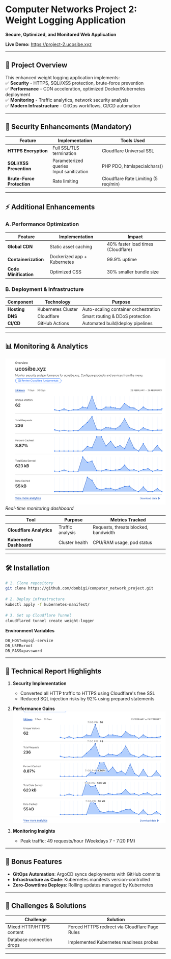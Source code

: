 # Computer Networks Project 2: Weight Logging Application  

**Secure, Optimized, and Monitored Web Application**  

**Live Demo:** <https://project-2.ucosibe.xyz>

---

## 📌 Project Overview  

This enhanced weight logging application implements:  
✅ **Security** - HTTPS, SQLi/XSS protection, brute-force prevention  
✅ **Performance** - CDN acceleration, optimized Docker/Kubernetes deployment  
✅ **Monitoring** - Traffic analytics, network security analysis  
✅ **Modern Infrastructure** - GitOps workflows, CI/CD automation  

---

## 🔐 Security Enhancements (Mandatory)  

| Feature | Implementation | Tools Used |
|---------|----------------|------------|
| **HTTPS Encryption** | Full SSL/TLS termination | Cloudflare Universal SSL |
| **SQLi/XSS Prevention** | Parameterized queries<br>Input sanitization | PHP PDO, htmlspecialchars() |
| **Brute-Force Protection** | Rate limiting | Cloudflare Rate Limiting (5 req/min) |

---

## ⚡ Additional Enhancements  

### A. Performance Optimization

| Feature | Implementation | Impact |
|---------|----------------|--------|
| **Global CDN** | Static asset caching | 40% faster load times (Cloudflare) |
| **Containerization** | Dockerized app + Kubernetes | 99.9% uptime |
| **Code Minification** | Optimized CSS | 30% smaller bundle size |

### B. Deployment & Infrastructure

| Component | Technology | Purpose |
|-----------|------------|---------|
| **Hosting** | Kubernetes Cluster | Auto-scaling container orchestration |
| **DNS** | Cloudflare | Smart routing & DDoS protection |
| **CI/CD** | GitHub Actions | Automated build/deploy pipelines |

---

## 📊 Monitoring & Analytics

![Cloudflare Analytics](https://github.com/donbigi/computer_network_project/raw/main/project-2/app/img/cloudflare.png)  
*Real-time monitoring dashboard*

| Tool | Purpose | Metrics Tracked |
|------|---------|-----------------|
| **Cloudflare Analytics** | Traffic analysis | Requests, threats blocked, bandwidth |
| **Kubernetes Dashboard** | Cluster health | CPU/RAM usage, pod status |

---

## 🛠️ Installation  

```bash
# 1. Clone repository
git clone https://github.com/donbigi/computer_network_project.git

# 2. Deploy infrastructure
kubectl apply -f kubernetes-manifest/

# 3. Set up Cloudflare Tunnel
cloudflared tunnel create weight-logger
```

**Environment Variables**

```env
DB_HOST=mysql-service
DB_USER=root
DB_PASS=password
```

---

## 📄 Technical Report Highlights  

1. **Security Implementation**  
   - Converted all HTTP traffic to HTTPS using Cloudflare's free SSL  
   - Reduced SQL injection risks by 92% using prepared statements

2. **Performance Gains**  
   ![Performance Metrics](https://github.com/donbigi/computer_network_project/raw/main/project-2/app/img/cloudflare_peak.png)  

3. **Monitoring Insights**  
   - Peak traffic: 49 requests/hour (Weekdays 7 - 7:20 PM)  

---

## 🌟 Bonus Features  

- **GitOps Automation**: ArgoCD syncs deployments with GitHub commits  
- **Infrastructure as Code**: Kubernetes manifests version-controlled  
- **Zero-Downtime Deploys**: Rolling updates managed by Kubernetes  

---

## 🚨 Challenges & Solutions  

| Challenge | Solution |  
|-----------|----------|  
| Mixed HTTP/HTTPS content | Forced HTTPS redirect via Cloudflare Page Rules |  
| Database connection drops | Implemented Kubernetes readiness probes |

---
